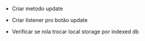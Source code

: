 - Criar metodo update
- Criar listener pro botão update

- Verificar se rola trocar local storage por indexed db
